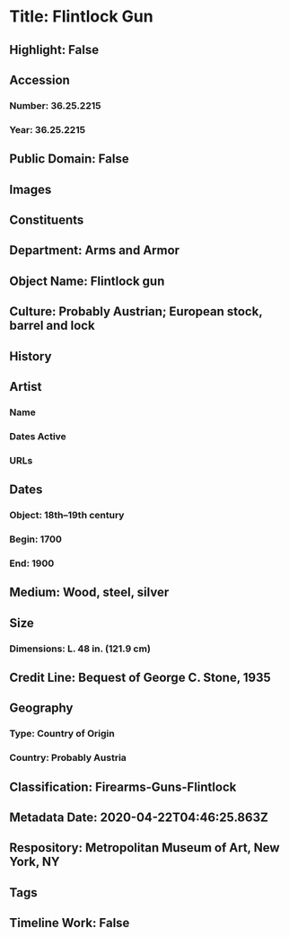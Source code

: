 # Title: Flintlock Gun
## Highlight: False
## Accession
### Number: 36.25.2215
### Year: 36.25.2215
## Public Domain: False
## Images
## Constituents
## Department: Arms and Armor
## Object Name: Flintlock gun
## Culture: Probably Austrian; European stock, barrel and lock
## History
## Artist
### Name
### Dates Active
### URLs
## Dates
### Object: 18th–19th century
### Begin: 1700
### End: 1900
## Medium: Wood, steel, silver
## Size
### Dimensions: L. 48 in. (121.9 cm)
## Credit Line: Bequest of George C. Stone, 1935
## Geography
### Type: Country of Origin
### Country: Probably Austria
## Classification: Firearms-Guns-Flintlock
## Metadata Date: 2020-04-22T04:46:25.863Z
## Respository: Metropolitan Museum of Art, New York, NY
## Tags
## Timeline Work: False